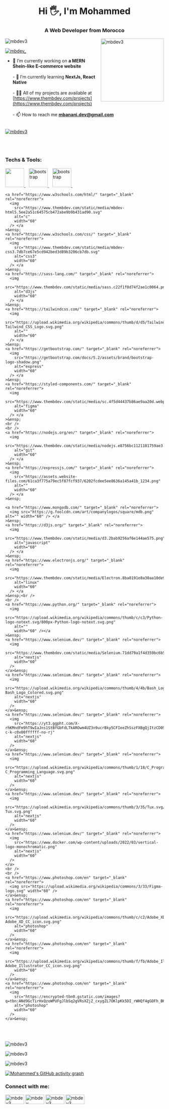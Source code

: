 <html>
  <h1 align="center">Hi 🖐, I'm Mohammed</h1>
  <h3 align="center">A Web Developer from Morocco</h3>
  <img
    align="right"
    src="https://www.thembdev.com/static/media/mbdev_logo_sm.e00e77dcb86c64f73112577529660357.svg"
    alt="mbdev3"
    width="200"
  />
  <p align="left">
    <img
      src="https://komarev.com/ghpvc/?username=mbdev3&label=Profile%20views&color=e5b60b&style=flat-square"
      alt="mbdev3"
    />
  </p>

 

  <p align="left">
    <a href="https://twitter.com/mbdev_" target="blank"
      ><img
        src="https://img.shields.io/twitter/follow/mbdev_?logo=twitter&style=for-the-badge"
        alt="mbdev_"
    /></a>
  </p>

  - 🔭 I’m currently working on **a MERN Shein-like E-commerce website**<br><br>   - 🌱 I’m currently learning
  **NextJs, React Native**<br><br>   - 👨‍💻 All of my projects are available at
  [https://www.thembdev.com/projects](https://www.thembdev.com/projects)<br><br>   - 📫 How to reach me
  **mbanani.dev@gmail.com**
  <br> <br>
   <p align="left">
    <a href="https://github.com/ryo-ma/github-profile-trophy"
      ><img src="https://github-profile-trophy.vercel.app/?username=mbdev3" alt="mbdev3"
    /></a>
  </p> 
 <br> <br>
  <h3 align="left">Techs & Tools:</h3>
  <p align="left">
    <a
      href="https://developer.mozilla.org/en-US/docs/Web/JavaScript"
      target="_blank"
      rel="noreferrer"
    >
      <img
        src="https://upload.wikimedia.org/wikipedia/commons/thumb/9/99/Unofficial_JavaScript_logo_2.svg/1200px-Unofficial_JavaScript_logo_2.svg.png"
        alt=""
        width="60"
      />
    </a>
    &ensp;
    <a href="https://reactjs.org/" target="_blank" rel="noreferrer">
      <img
        src="https://www.thembdev.com/static/media/react.7a637457dceb6762458e31f7b1240939.svg"
        alt="bootstrap"
        width="60"
      /> </a
    >&ensp;
    <a href="https://reactjs.org/" target="_blank" rel="noreferrer">
      <img
        src="https://upload.wikimedia.org/wikipedia/commons/thumb/8/8e/Nextjs-logo.svg/1200px-Nextjs-logo.svg.png"
        alt="bootstrap"
        width="60"
      /> </a
    >&ensp;

    <a href="https://www.w3schools.com/html/" target="_blank" rel="noreferrer">
      <img
        src="https://www.thembdev.com/static/media/mbdev-html5.5ee2a51c64575cb472abe9b9b431ad90.svg"
        alt="c"
        width="60"
      /> </a
    >&ensp;
    <a href="https://www.w3schools.com/css/" target="_blank" rel="noreferrer">
      <img
        src="https://www.thembdev.com/static/media/mbdev-css3.7db7ce67e5cd942bed3d89b3206cb7db.svg"
        alt="css3"
        width="60"
      /> </a
    >&ensp;
    <a href="https://sass-lang.com/" target="_blank" rel="noreferrer">
      <img
        src="https://www.thembdev.com/static/media/sass.c22f1f0d74f2ae1c0064.png"
        alt="d3js"
        width="60"
      /> </a
    >&ensp;
    <a href="https://tailwindcss.com/" target="_blank" rel="noreferrer">
      <img
        src="https://upload.wikimedia.org/wikipedia/commons/thumb/d/d5/Tailwind_CSS_Logo.svg/2048px-Tailwind_CSS_Logo.svg.png"
        alt=""
        width="60"
      /> </a
    >&ensp;
    <a href="https://getbootstrap.com/" target="_blank" rel="noreferrer">
      <img
        src="https://getbootstrap.com/docs/5.2/assets/brand/bootstrap-logo-shadow.png"
        alt="express"
        width="60"
      /> </a
    >&ensp;
    <a href="https://styled-components.com/" target="_blank" rel="noreferrer">
      <img
        src="https://www.thembdev.com/static/media/sc.4f5d44437b86ae9aa20d.webp"
        alt="figma"
        width="60"
      /> </a
    >&ensp;
    <br />
    <br />
    <a href="https://nodejs.org/en/" target="_blank" rel="noreferrer">
      <img
        src="https://www.thembdev.com/static/media/nodejs.e8756bc1121181759ae3.png"
        alt="git"
        width="60"
      /> </a
    >&ensp;
    <a href="https://expressjs.com/" target="_blank" rel="noreferrer">
      <img
        src="https://assets.website-files.com/61ca3f775a79ec5f87fcf937/6202fcdee5ee8636a145a41b_1234.png"
        alt=""
        width="60"
      /> </a
    >&ensp;

    <a href="https://www.mongodb.com/" target="_blank" rel="noreferrer">
      <img src="https://g.foolcdn.com/art/companylogos/square/mdb.png" alt="" width="60" /> </a
    >&ensp;
    <a href="https://d3js.org/" target="_blank" rel="noreferrer">
      <img
        src="https://www.thembdev.com/static/media/d3.2bab9256af6e144ae575.png"
        alt="javascript"
        width="60"
      /> </a
    >&ensp;
    <a href="https://www.electronjs.org/" target="_blank" rel="noreferrer">
      <img
        src="https://www.thembdev.com/static/media/Electron.8ba8191e8a30aa10de9c.png"
        alt="linux"
        width="60"
      /> </a
    >&ensp;<br />
    <br />
    <a href="https://www.python.org/" target="_blank" rel="noreferrer">
      <img
        src="https://upload.wikimedia.org/wikipedia/commons/thumb/c/c3/Python-logo-notext.svg/800px-Python-logo-notext.svg.png"
        alt=""
        width="60" /></a
    >&ensp;
    <a href="https://www.selenium.dev/" target="_blank" rel="noreferrer">
      <img
        src="https://www.thembdev.com/static/media/Selenium.71dd79a1f4d359bc6b50.png"
        alt="nextjs"
        width="60"
      />
    </a>&ensp;
    <a href="https://www.selenium.dev/" target="_blank" rel="noreferrer">
      <img
        src="https://upload.wikimedia.org/wikipedia/commons/thumb/4/4b/Bash_Logo_Colored.svg/1200px-Bash_Logo_Colored.svg.png"
        alt="nextjs"
        width="60"
      />
    </a>&ensp;
    <a href="https://www.selenium.dev/" target="_blank" rel="noreferrer">
      <img
        src="https://yt3.ggpht.com/X-rhKMndFm9hT9wIaJns1StBfGbFdLTkAROwm4UZ3n9ucrBky5CFIeeZhSszFXBgQjItzCD0SA=s900-c-k-c0x00ffffff-no-rj"
        alt="nextjs"
        width="60"
      />
    </a>&ensp;
    <a href="https://www.selenium.dev/" target="_blank" rel="noreferrer">
      <img
        src="https://upload.wikimedia.org/wikipedia/commons/thumb/1/18/C_Programming_Language.svg/1200px-C_Programming_Language.svg.png"
        alt="nextjs"
        width="60"
      />
    </a>&ensp;
    <a href="https://www.selenium.dev/" target="_blank" rel="noreferrer">
      <img
        src="https://upload.wikimedia.org/wikipedia/commons/thumb/3/35/Tux.svg/1200px-Tux.svg.png"
        alt="nextjs"
        width="60"
      />
    </a>&ensp;
    <a href="https://www.selenium.dev/" target="_blank" rel="noreferrer">
      <img
        src="https://www.docker.com/wp-content/uploads/2022/03/vertical-logo-monochromatic.png"
        alt="nextjs"
        width="60"
      />
    </a>
    <br />
    <br />
    <a href="https://www.photoshop.com/en" target="_blank" rel="noreferrer">
      <img src="https://upload.wikimedia.org/wikipedia/commons/3/33/Figma-logo.svg" width="60" />
    </a>&ensp;
    <a href="https://www.photoshop.com/en" target="_blank" rel="noreferrer">
      <img
        src="https://upload.wikimedia.org/wikipedia/commons/thumb/c/c2/Adobe_XD_CC_icon.svg/2101px-Adobe_XD_CC_icon.svg.png"
        alt="photoshop"
        width="60"
      />
    </a>&ensp;
    <a href="https://www.photoshop.com/en" target="_blank" rel="noreferrer">
      <img
        src="https://upload.wikimedia.org/wikipedia/commons/thumb/f/fb/Adobe_Illustrator_CC_icon.svg/1200px-Adobe_Illustrator_CC_icon.svg.png"
        width="60"
      />
    </a>&ensp;
    <a href="https://www.photoshop.com/en" target="_blank" rel="noreferrer">
      <img
        src="https://encrypted-tbn0.gstatic.com/images?q=tbn:ANd9GcTirHxQzoWPUFgJlbSq2gVRsXZjZ_cxygZL7OKlpKk5DI_rWHQf4gGOFh_BKjKax2wb7OY&usqp=CAU"
        alt="photoshop"
        width="60"
      />
    </a>&ensp;
  </p>
 <br>
 <br>
 <br>
    <img
      align="center"
      src="https://github-readme-stats.vercel.app/api/top-langs/?username=mbdev3&langs_count=8&theme=react&layout=compact&hide=Jupyter%20Notebook"
      alt="mbdev3"
      data-canonical-src="https://github-readme-stats.vercel.app/api/top-langs/?username=mbdev3&langs_count=8&theme=react&layout=compact"
      style="max-width: 100%"
    />
  </p>

  <img
    align="center"
    src="https://github-readme-stats.vercel.app/api?username=mbdev3&show_icons=true&theme=react"
    alt="mbdev3"
    data-canonical-src="https://github-readme-stats.vercel.app/api?username=mbdev3&show_icons=true&theme=react"
    style="max-width: 100%"
  />

  <img
    align="center"
    src="https://github-readme-streak-stats.herokuapp.com/?user=mbdev3&theme=dark"
    alt="mbdev3"
  />

  <p>
    <a href="https://github.com/mbdev3"
      ><img
        src="https://activity-graph.herokuapp.com/graph?username=mbdev3&theme=tokyo-night"
        alt="Mohammed's GitHub activity graph"
        data-canonical-src="https://activity-graph.herokuapp.com/graph?username=mbdev3&theme=tokyo-night"
        style="max-width: 100%"
    /></a>
  </p>
  <h3 align="left">Connect with me:</h3>
  <p align="left">
    <a href="https://codepen.io/mbdev3" target="blank"
      ><img
        align="center"
        src="https://raw.githubusercontent.com/rahuldkjain/github-profile-readme-generator/master/src/images/icons/Social/codepen.svg"
        alt="mbdev3"
        height="30"
        width="60"
    /></a>
    <a href="https://twitter.com/mbdev_" target="blank"
      ><img
        align="center"
        src="https://raw.githubusercontent.com/rahuldkjain/github-profile-readme-generator/master/src/images/icons/Social/twitter.svg"
        alt="mbdev_"
        height="30"
        width="60"
    /></a>
    <a href="https://linkedin.com/in/mbdev3" target="blank"
      ><img
        align="center"
        src="https://raw.githubusercontent.com/rahuldkjain/github-profile-readme-generator/master/src/images/icons/Social/linked-in-alt.svg"
        alt="mbdev3"
        height="30"
        width="60"
    /></a>
    <a href="https://www.hackerrank.com/mbdev3" target="blank"
      ><img
        align="center"
        src="https://raw.githubusercontent.com/rahuldkjain/github-profile-readme-generator/master/src/images/icons/Social/hackerrank.svg"
        alt="mbdev3"
        height="30"
        width="60"
    /></a>
  </p>
</html>
